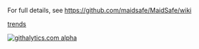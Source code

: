 For full details, see https://github.com/maidsafe/MaidSafe/wiki

[trends](https://d2weczhvl823v0.cloudfront.net/maidsafe/MaidSafe/trend.png)

[![githalytics.com alpha](https://cruel-carlota.pagodabox.com/d0dd24030dc430769a8e8d9227380870 "githalytics.com")](http://githalytics.com/maidsafe/MaidSafe)
